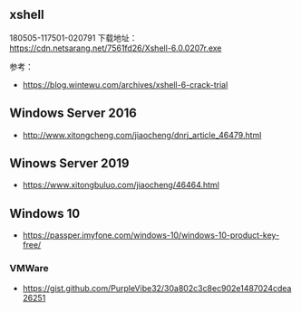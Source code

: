 ## xshell

180505-117501-020791
下载地址：
https://cdn.netsarang.net/7561fd26/Xshell-6.0.0207r.exe


参考：
- https://blog.wintewu.com/archives/xshell-6-crack-trial


## Windows Server 2016
- http://www.xitongcheng.com/jiaocheng/dnrj_article_46479.html


## Winows Server 2019
- https://www.xitongbuluo.com/jiaocheng/46464.html


## Windows 10 
- https://passper.imyfone.com/windows-10/windows-10-product-key-free/

### VMWare
- https://gist.github.com/PurpleVibe32/30a802c3c8ec902e1487024cdea26251
